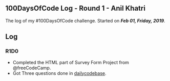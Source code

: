 ## 100DaysOfCode Log - Round 1 - **Anil Khatri**

The log of my #100DaysOfCode challenge. Started on ***Feb 01, Friday, 2019***.

## Log

### R1D0 
* Completed the HTML part of Survey Form Project from @freeCodeCamp.
* Got Three questions done in [dailycodebase](https://github.com/CodeToExpress/dailycodebase).
